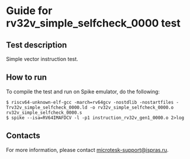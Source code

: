 # Guide for rv32v_simple_selfcheck_0000 test

## Test description

Simple vector instruction test.

## How to run

To compile the test and run on Spike emulator, do the following:
```console
$ riscv64-unknown-elf-gcc -march=rv64gcv -nostdlib -nostartfiles -Trv32v_simple_selfcheck_0000.ld -o rv32v_simple_selfcheck_0000.o rv32v_simple_selfcheck_0000.s
$ spike --isa=RV64IMAFDCV -l -p1 instruction_rv32v_gen1_0000.o 2>log
```

## Contacts

For more information, please contact microtesk-support@ispras.ru.
